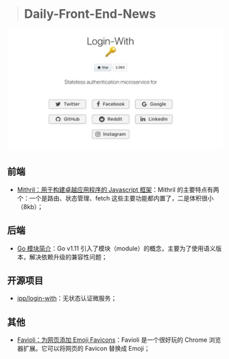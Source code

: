 > # Daily-Front-End-News

[![cover][img]][link]

[img]: https://github.com/fengshangwuqi/Daily-Front-End-News/blob/master/history/2018/08/19/login-with.jpg "无状态认证微服务"
[link]: https://login-with.com/

## 前端

- [Mithril：用于构建卓越应用程序的 Javascript 框架](https://github.com/MithrilJS/mithril.js)：Mithril 的主要特点有两个：一个是路由、状态管理、fetch 这些主要功能都内置了，二是体积很小（8kb）；

## 后端

- [Go 模块简介](https://roberto.selbach.ca/intro-to-go-modules/)：Go v1.11 引入了模块（module）的概念，主要为了使用语义版本，解决依赖升级的兼容性问题；

## 开源项目

- [ipp/login-with](https://login-with.com)：无状态认证微服务；

## 其他

- [Favioli：为网页添加 Emoji Favicons](https://favioli.com/)：Favioli 是一个很好玩的 Chrome 浏览器扩展。它可以将网页的 Favicon 替换成 Emoji；
